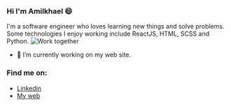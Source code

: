 ### Hi I'm Amilkhael :smile:

I'm a software engineer who loves learning new things and solve problems. Some technologies I enjoy working include ReactJS, HTML, SCSS and Python.
![Work together](https://firebasestorage.googleapis.com/v0/b/book-51d1c.appspot.com/o/work_together.png?alt=media&token=e9531dc4-05e4-49e5-b294-46d7f1ee69f3)

- 🔭 I’m currently working on my web site.

### Find me on:
- [Linkedin](https://www.linkedin.com/in/amilkhael/)
- [My web](https://amilkhael.com/)
